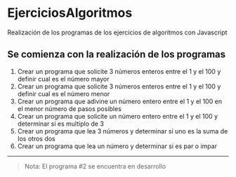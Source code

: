 # EjerciciosAlgoritmos
Realización de los programas de los ejercicios de algoritmos con Javascript
## Se comienza con la realización de los programas
1. Crear un programa que solicite 3 números enteros entre el 1 y el 100 y definir cual es el número mayor
2. Crear un programa que solicite 3 números enteros entre el 1 y el 100 y definir cual es el número menor
3. Crear un programa que adivine un número entero entre el 1 y el 100 en el menor número de pasos posibles
4. Crear un programa que solicite un número entero entre el 1 y el 100 y determinar si es multiplo de 3
5. Crear un programa que lea 3 números y determinar si uno es la suma de los otros dos
6. Crear un programa que lea un número y determinar si es par o impar 

----

> Nota: El programa #2 se encuentra en desarrollo
